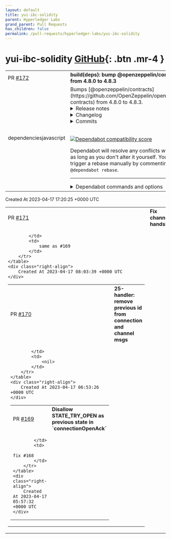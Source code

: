 ```yaml
---
layout: default
title: yui-ibc-solidity
parent: Hyperledger Labs
grand_parent: Pull Requests
has_children: false
permalink: /pull-requests/hyperledger-labs/yui-ibc-solidity
---
```


# yui-ibc-solidity <span class="fs-3 right-align">[GitHub](https://github.com/hyperledger-labs/yui-ibc-solidity){: .btn .mr-4 }</span>


<div>
    <table>
        <tr>
            <td>
                PR <a href="https://github.com/hyperledger-labs/yui-ibc-solidity/pull/172" class=".btn">#172</a>
            </td>
            <td>
                <b>
                    build(deps): bump @openzeppelin/contracts from 4.8.0 to 4.8.3
                </b>
            </td>
        </tr>
        <tr>
            <td>
                <span class="chip">dependencies</span><span class="chip">javascript</span>
            </td>
            <td>
                Bumps [@openzeppelin/contracts](https://github.com/OpenZeppelin/openzeppelin-contracts) from 4.8.0 to 4.8.3.
<details>
<summary>Release notes</summary>
<p><em>Sourced from <a href="https://github.com/OpenZeppelin/openzeppelin-contracts/releases"><code>@​openzeppelin/contracts</code>'s releases</a>.</em></p>
<blockquote>
<h2>v4.8.3</h2>
<blockquote>
<p><strong>Note</strong>
This release contains fixes for <a href="https://github.com/OpenZeppelin/openzeppelin-contracts/security/advisories/GHSA-mx2q-35m2-x2rh">https://github.com/OpenZeppelin/openzeppelin-contracts/security/advisories/GHSA-mx2q-35m2-x2rh</a> and <a href="https://github.com/OpenZeppelin/openzeppelin-contracts/security/advisories/GHSA-93hq-5wgc-jc82">https://github.com/OpenZeppelin/openzeppelin-contracts/security/advisories/GHSA-93hq-5wgc-jc82</a>.</p>
</blockquote>
<ul>
<li><code>GovernorCompatibilityBravo</code>: Fix encoding of proposal data when signatures are missing.</li>
<li><code>TransparentUpgradeableProxy</code>: Fix transparency in case of selector clash with non-decodable calldata or payable mutability. (<a href="https://redirect.github.com/OpenZeppelin/openzeppelin-contracts/pull/4154">#4154</a>)</li>
</ul>
<h2>v4.8.2</h2>
<blockquote>
<p><strong>Note</strong>
This release contains a fix for <a href="https://github.com/OpenZeppelin/openzeppelin-contracts/security/advisories/GHSA-878m-3g6q-594q">https://github.com/OpenZeppelin/openzeppelin-contracts/security/advisories/GHSA-878m-3g6q-594q</a>.</p>
</blockquote>
<ul>
<li><code>ERC721Consecutive</code>: Fixed a bug when <code>_mintConsecutive</code> is used for batches of size 1 that could lead to balance overflow. Refer to the breaking changes section in the changelog for a note on the behavior of <code>ERC721._beforeTokenTransfer</code>.</li>
</ul>
<h3>Breaking changes</h3>
<ul>
<li><code>ERC721</code>: The internal function <code>_beforeTokenTransfer</code> no longer updates balances, which it previously did when <code>batchSize</code> was greater than 1. This change has no consequence unless a custom ERC721 extension is explicitly invoking <code>_beforeTokenTransfer</code>. Balance updates in extensions must now be done explicitly using <code>__unsafe_increaseBalance</code>, with a name that indicates that there is an invariant that has to be manually verified.</li>
</ul>
<h2>v4.8.1</h2>
<ul>
<li><code>ERC4626</code>: Use staticcall instead of call when fetching underlying ERC-20 decimals. (<a href="https://redirect.github.com/OpenZeppelin/openzeppelin-contracts/pull/3943">#3943</a>)</li>
</ul>
</blockquote>
</details>
<details>
<summary>Changelog</summary>
<p><em>Sourced from <a href="https://github.com/OpenZeppelin/openzeppelin-contracts/blob/v4.8.3/CHANGELOG.md"><code>@​openzeppelin/contracts</code>'s changelog</a>.</em></p>
<blockquote>
<h2>4.8.3 (2023-04-13)</h2>
<ul>
<li><code>GovernorCompatibilityBravo</code>: Fix encoding of proposal data when signatures are missing.</li>
<li><code>TransparentUpgradeableProxy</code>: Fix transparency in case of selector clash with non-decodable calldata or payable mutability. (<a href="https://redirect.github.com/OpenZeppelin/openzeppelin-contracts/pull/4154">#4154</a>)</li>
</ul>
<h2>4.8.2 (2023-03-02)</h2>
<ul>
<li><code>ERC721Consecutive</code>: Fixed a bug when <code>_mintConsecutive</code> is used for batches of size 1 that could lead to balance overflow. Refer to the breaking changes section in the changelog for a note on the behavior of <code>ERC721._beforeTokenTransfer</code>.</li>
</ul>
<h3>Breaking changes</h3>
<ul>
<li><code>ERC721</code>: The internal function <code>_beforeTokenTransfer</code> no longer updates balances, which it previously did when <code>batchSize</code> was greater than 1. This change has no consequence unless a custom ERC721 extension is explicitly invoking <code>_beforeTokenTransfer</code>. Balance updates in extensions must now be done explicitly using <code>__unsafe_increaseBalance</code>, with a name that indicates that there is an invariant that has to be manually verified.</li>
</ul>
<h2>4.8.1 (2023-01-13)</h2>
<ul>
<li><code>ERC4626</code>: Use staticcall instead of call when fetching underlying ERC-20 decimals. (<a href="https://redirect.github.com/OpenZeppelin/openzeppelin-contracts/pull/3943">#3943</a>)</li>
</ul>
</blockquote>
</details>
<details>
<summary>Commits</summary>
<ul>
<li><a href="https://github.com/OpenZeppelin/openzeppelin-contracts/commit/0a25c1940ca220686588c4af3ec526f725fe2582"><code>0a25c19</code></a> 4.8.3</li>
<li><a href="https://github.com/OpenZeppelin/openzeppelin-contracts/commit/7bdd255a0594b5fd907a364c177cc2fea401332c"><code>7bdd255</code></a> Update changelog</li>
<li><a href="https://github.com/OpenZeppelin/openzeppelin-contracts/commit/ea595f59605534945a3d349a2f86a26fc7d3b9d1"><code>ea595f5</code></a> Merge pull request from GHSA-93hq-5wgc-jc82</li>
<li><a href="https://github.com/OpenZeppelin/openzeppelin-contracts/commit/61b45a28500e6996fc980c1101b9e0d321f80243"><code>61b45a2</code></a> Improve docs for transparent proxy (<a href="https://redirect.github.com/OpenZeppelin/openzeppelin-contracts/issues/4181">#4181</a>)</li>
<li><a href="https://github.com/OpenZeppelin/openzeppelin-contracts/commit/db9ee953a17166a51fff42b3c4a29203ef92a492"><code>db9ee95</code></a> Merge changesets for transparency improvements (<a href="https://redirect.github.com/OpenZeppelin/openzeppelin-contracts/issues/4165">#4165</a>)</li>
<li><a href="https://github.com/OpenZeppelin/openzeppelin-contracts/commit/c01ea99123a9be7494557b6b2ca5942c6be487f9"><code>c01ea99</code></a> Fix TransparentUpgradeableProxy's transparency (<a href="https://redirect.github.com/OpenZeppelin/openzeppelin-contracts/issues/4154">#4154</a>)</li>
<li><a href="https://github.com/OpenZeppelin/openzeppelin-contracts/commit/8dfeb5d79e6a31dce4ddcd6983db0e0456a02cf2"><code>8dfeb5d</code></a> Improve TransparentUpgradeableProxy's transparency (<a href="https://redirect.github.com/OpenZeppelin/openzeppelin-contracts/issues/3977">#3977</a>)</li>
<li><a href="https://github.com/OpenZeppelin/openzeppelin-contracts/commit/9eee01c5a2757fa9bf8421a2810776b885995d2f"><code>9eee01c</code></a> Bump and pin Forge Std submodule (<a href="https://redirect.github.com/OpenZeppelin/openzeppelin-contracts/issues/4102">#4102</a>)</li>
<li><a href="https://github.com/OpenZeppelin/openzeppelin-contracts/commit/d00acef4059807535af0bd0dd0ddf619747a044b"><code>d00acef</code></a> 4.8.2</li>
<li><a href="https://github.com/OpenZeppelin/openzeppelin-contracts/commit/ab9cc4c4dbdd3be4a2e0935a76c160b31fb9deba"><code>ab9cc4c</code></a> Ignore reentrancy in<code>executeBatch</code> and update Slither config (<a href="https://redirect.github.com/OpenZeppelin/openzeppelin-contracts/issues/3955">#3955</a>)</li>
<li>Additional commits viewable in <a href="https://github.com/OpenZeppelin/openzeppelin-contracts/compare/v4.8.0...v4.8.3">compare view</a></li>
</ul>
</details>
<br />


[![Dependabot compatibility score](https://dependabot-badges.githubapp.com/badges/compatibility_score?dependency-name=@openzeppelin/contracts&package-manager=npm_and_yarn&previous-version=4.8.0&new-version=4.8.3)](https://docs.github.com/en/github/managing-security-vulnerabilities/about-dependabot-security-updates#about-compatibility-scores)

Dependabot will resolve any conflicts with this PR as long as you don't alter it yourself. You can also trigger a rebase manually by commenting `@dependabot rebase`.

[//]: # (dependabot-automerge-start)
[//]: # (dependabot-automerge-end)

---

<details>
<summary>Dependabot commands and options</summary>
<br />

You can trigger Dependabot actions by commenting on this PR:
- `@dependabot rebase` will rebase this PR
- `@dependabot recreate` will recreate this PR, overwriting any edits that have been made to it
- `@dependabot merge` will merge this PR after your CI passes on it
- `@dependabot squash and merge` will squash and merge this PR after your CI passes on it
- `@dependabot cancel merge` will cancel a previously requested merge and block automerging
- `@dependabot reopen` will reopen this PR if it is closed
- `@dependabot close` will close this PR and stop Dependabot recreating it. You can achieve the same result by closing it manually
- `@dependabot ignore this major version` will close this PR and stop Dependabot creating any more for this major version (unless you reopen the PR or upgrade to it yourself)
- `@dependabot ignore this minor version` will close this PR and stop Dependabot creating any more for this minor version (unless you reopen the PR or upgrade to it yourself)
- `@dependabot ignore this dependency` will close this PR and stop Dependabot creating any more for this dependency (unless you reopen the PR or upgrade to it yourself)
You can disable automated security fix PRs for this repo from the [Security Alerts page](https://github.com/hyperledger-labs/yui-ibc-solidity/network/alerts).

</details>
            </td>
        </tr>
    </table>
    <div class="right-align">
        Created At 2023-04-17 17:20:25 +0000 UTC
    </div>
</div>

<div>
    <table>
        <tr>
            <td>
                PR <a href="https://github.com/hyperledger-labs/yui-ibc-solidity/pull/171" class=".btn">#171</a>
            </td>
            <td>
                <b>
                    Fix channel handshake
                </b>
            </td>
        </tr>
        <tr>
            <td>
                
            </td>
            <td>
                same as #169 
            </td>
        </tr>
    </table>
    <div class="right-align">
        Created At 2023-04-17 08:03:39 +0000 UTC
    </div>
</div>

<div>
    <table>
        <tr>
            <td>
                PR <a href="https://github.com/hyperledger-labs/yui-ibc-solidity/pull/170" class=".btn">#170</a>
            </td>
            <td>
                <b>
                    25-handler: remove previous id from connection and channel msgs
                </b>
            </td>
        </tr>
        <tr>
            <td>
                
            </td>
            <td>
                <nil>
            </td>
        </tr>
    </table>
    <div class="right-align">
        Created At 2023-04-17 06:53:26 +0000 UTC
    </div>
</div>

<div>
    <table>
        <tr>
            <td>
                PR <a href="https://github.com/hyperledger-labs/yui-ibc-solidity/pull/169" class=".btn">#169</a>
            </td>
            <td>
                <b>
                    Disallow STATE_TRY_OPEN as previous state in `connectionOpenAck`
                </b>
            </td>
        </tr>
        <tr>
            <td>
                
            </td>
            <td>
                fix #168 
            </td>
        </tr>
    </table>
    <div class="right-align">
        Created At 2023-04-17 05:57:32 +0000 UTC
    </div>
</div>

